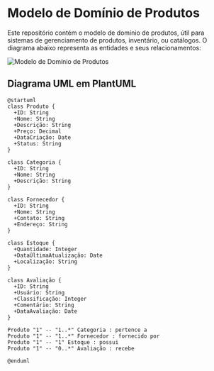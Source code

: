 # Modelo de Domínio de Produtos

Este repositório contém o modelo de domínio de produtos, útil para sistemas de gerenciamento de produtos, inventário, ou catálogos. O diagrama abaixo representa as entidades e seus relacionamentos:

![Modelo de Domínio de Produtos](caminho/para/diagrama.png)

## Diagrama UML em PlantUML

```plantuml
@startuml
class Produto {
  +ID: String
  +Nome: String
  +Descrição: String
  +Preço: Decimal
  +DataCriação: Date
  +Status: String
}

class Categoria {
  +ID: String
  +Nome: String
  +Descrição: String
}

class Fornecedor {
  +ID: String
  +Nome: String
  +Contato: String
  +Endereço: String
}

class Estoque {
  +Quantidade: Integer
  +DataÚltimaAtualização: Date
  +Localização: String
}

class Avaliação {
  +ID: String
  +Usuário: String
  +Classificação: Integer
  +Comentário: String
  +DataAvaliação: Date
}

Produto "1" -- "1..*" Categoria : pertence a
Produto "1" -- "1..*" Fornecedor : fornecido por
Produto "1" -- "1" Estoque : possui
Produto "1" -- "0..*" Avaliação : recebe

@enduml
